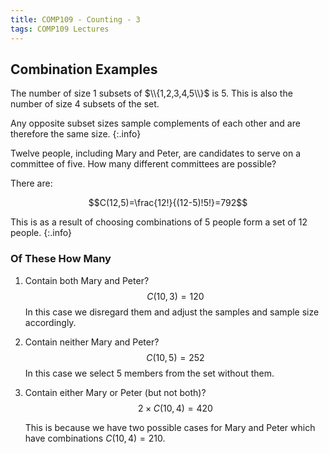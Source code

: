 ```yaml
---
title: COMP109 - Counting - 3
tags: COMP109 Lectures
---
```

## Combination Examples
The number of size 1 subsets of $\\{1,2,3,4,5\\}$ is 5. This is also the number of size 4 subsets of the set. 

Any opposite subset sizes sample complements of each other and are therefore the same size.
{:.info}

Twelve people, including Mary and Peter, are candidates to serve on a committee of five. How many different committees are possible? 

There are:

$$C(12,5)=\frac{12!}{(12-5)!5!}=792$$

This is as a result of choosing combinations of 5 people form a set of 12 people.
{:.info}

### Of These How Many

1. Contain both Mary and Peter?
	$$C(10,3)=120$$
	In this case we disregard them and adjust the samples and sample size accordingly.
1. Contain neither Mary and Peter?
	$$C(10,5)=252$$
	In this case we select 5 members from the set without them.
1. Contain either Mary or Peter (but not both)?
	$$2\times C(10,4)=420$$
	
	This is because we have two possible cases for Mary and Peter which have combinations $C(10,4)=210$.
